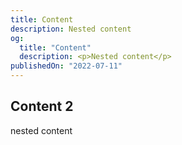 ```yaml
---
title: Content
description: Nested content
og:
  title: "Content"
  description: <p>Nested content</p>
publishedOn: "2022-07-11"
---
```



## Content 2

nested content
